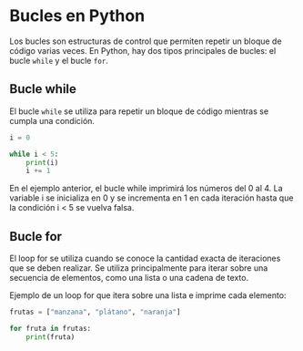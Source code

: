 # Bucles en Python

Los bucles son estructuras de control que permiten repetir un bloque de código varias veces. En Python, hay dos tipos principales de bucles: el bucle `while` y el bucle `for`.

## Bucle while

El bucle `while` se utiliza para repetir un bloque de código mientras se cumpla una condición.

```python
i = 0

while i < 5:
    print(i)
    i += 1
```

En el ejemplo anterior, el bucle while imprimirá los números del 0 al 4. La variable i se inicializa en 0 y se incrementa en 1 en cada iteración hasta que la condición i < 5 se vuelva falsa.

## Bucle for

El loop for se utiliza cuando se conoce la cantidad exacta de iteraciones que se deben realizar. Se utiliza principalmente para iterar sobre una secuencia de elementos, como una lista o una cadena de texto.

Ejemplo de un loop for que itera sobre una lista e imprime cada elemento:

```python
frutas = ["manzana", "plátano", "naranja"]

for fruta in frutas:
    print(fruta)
```
